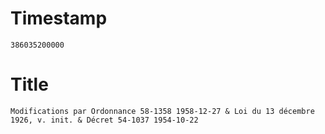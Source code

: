 # Timestamp
```
386035200000
```

# Title
```
Modifications par Ordonnance 58-1358 1958-12-27 & Loi du 13 décembre 1926, v. init. & Décret 54-1037 1954-10-22
```